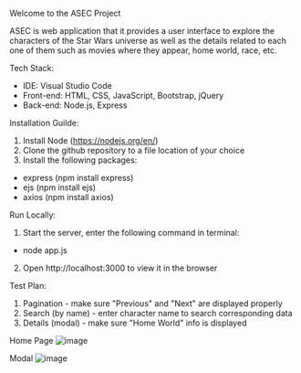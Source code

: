 Welcome to the ASEC Project

ASEC is web application that it provides a user interface to explore the characters of the Star Wars universe as well as the details related to each one of them such as movies
where they appear, home world, race, etc.

Tech Stack:
 - IDE: Visual Studio Code
 - Front-end: HTML, CSS, JavaScript, Bootstrap, jQuery
 - Back-end: Node.js, Express

Installation Guilde:
1. Install Node (https://nodejs.org/en/)
2. Clone the github repository to a file location of your choice
3. Install the following packages:
  - express (npm install express)
  - ejs (npm install ejs)
  - axios (npm install axios)
  
Run Locally:
1. Start the server, enter the following command in terminal:
  - node app.js
2. Open http://localhost:3000 to view it in the browser

Test Plan:
1. Pagination - make sure "Previous" and "Next" are displayed properly
2. Search (by name) - enter character name to search corresponding data
3. Details (modal) - make sure "Home World" info is displayed 

Home Page
![image](https://user-images.githubusercontent.com/3538018/205907067-17bc0952-5403-463f-9b84-572d7bc5d737.png)

Modal
![image](https://user-images.githubusercontent.com/3538018/205910237-1af4372e-24fe-40e4-a8af-ee7a9d5fdd42.png)

